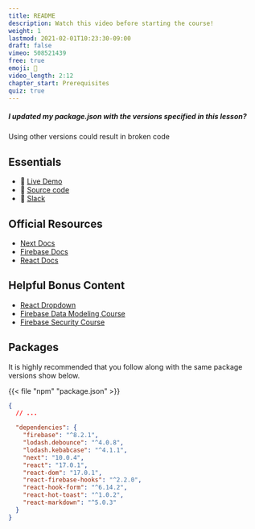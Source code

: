 ```yaml
---
title: README
description: Watch this video before starting the course!
weight: 1
lastmod: 2021-02-01T10:23:30-09:00
draft: false
vimeo: 508521439
free: true
emoji: 🚨
video_length: 2:12
chapter_start: Prerequisites
quiz: true
---
```


<quiz-modal options="yes:no" answer="yes" prize="0">
  <h5>I updated my package.json with the versions specified in this lesson?</h5>
  <p>Using other versions could result in broken code</p>
</quiz-modal>

## Essentials

- 🚀 [Live Demo](https://next.fireship.io/)
- 💾 [Source code](https://github.com/fireship-io/next-firebase-course)
- 💬 [Slack](https://fireship.page.link/slack)

## Official Resources

- [Next Docs](https://nextjs.org/)
- [Firebase Docs](https://firebase.google.com)
- [React Docs](https://reactjs.org/)

## Helpful Bonus Content

- [React Dropdown](/lessons/dropdown-menu-multi-level-react/)
- [Firebase Data Modeling Course](/courses/firestore-data-modeling/)
- [Firebase Security Course](/courses/firebase-security/)

## Packages

It is highly recommended that you follow along with the same package versions show below.

{{< file "npm" "package.json" >}}

```json
{
  // ...

  "dependencies": {
    "firebase": "^8.2.1",
    "lodash.debounce": "^4.0.8",
    "lodash.kebabcase": "^4.1.1",
    "next": "10.0.4",
    "react": "17.0.1",
    "react-dom": "17.0.1",
    "react-firebase-hooks": "^2.2.0",
    "react-hook-form": "^6.14.2",
    "react-hot-toast": "^1.0.2",
    "react-markdown": "^5.0.3"
  }
}
```
